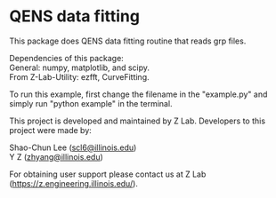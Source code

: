 # QENS data fitting

This package does QENS data fitting routine that reads grp files.

Dependencies of this package:<br/>
  General:            numpy, matplotlib, and scipy.<br/>
  From Z-Lab-Utility: ezfft, CurveFitting.<br/>

To run this example, first change the filename in the "example.py" and simply run "python example" in the terminal.

This project is developed and maintained by Z Lab. Developers to this project were made by:

Shao-Chun Lee (scl6@illinois.edu)<br/>
Y Z (zhyang@illinois.edu)

For obtaining user support please contact us at Z Lab (https://z.engineering.illinois.edu/).
